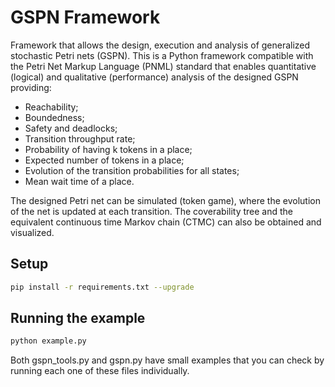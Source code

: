 # GSPN Framework
Framework that allows the design, execution and analysis of generalized stochastic Petri nets (GSPN).
This is a Python framework compatible with the Petri Net Markup Language (PNML) standard that enables
quantitative (logical) and qualitative (performance) analysis of the designed GSPN providing:
* Reachability;
* Boundedness;
* Safety and deadlocks;
* Transition throughput rate;
* Probability of having k tokens in a place;
* Expected number of tokens in a place;
* Evolution of the transition probabilities for all states;
* Mean wait time of a place.

The designed Petri net can be simulated (token game), where the evolution of the net is updated at each transition.
The coverability tree and the equivalent continuous time Markov chain (CTMC) can also be obtained and visualized.


## Setup
```bash
pip install -r requirements.txt --upgrade
```

## Running the example
```bash
python example.py
```
Both gspn_tools.py and gspn.py have small examples that you can check by running each one of these files individually.
